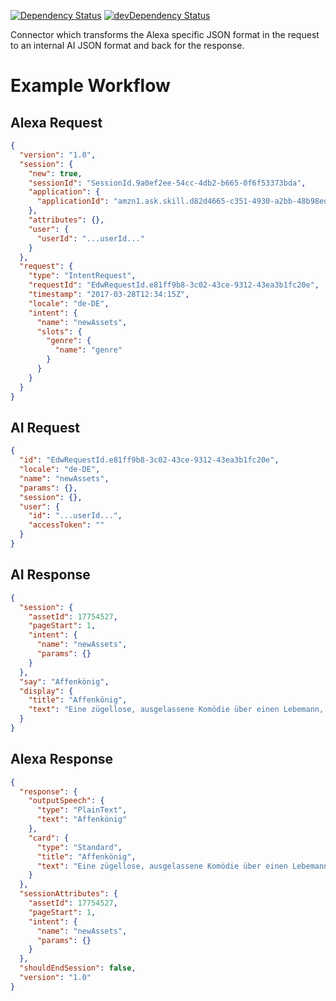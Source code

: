 [![Dependency Status](https://david-dm.org/dragonprojects/ai-connector-alexa.svg)](https://david-dm.org/dragonprojects/ai-connector-alexa)
[![devDependency Status](https://david-dm.org/dragonprojects/ai-connector-alexa/dev-status.svg)](https://david-dm.org/dragonprojects/ai-connector-alexa?type=dev)

Connector which transforms the Alexa specific JSON format in the request to an internal AI JSON format and back for the response.

# Example Workflow

## Alexa Request

```json
{
  "version": "1.0",
  "session": {
    "new": true,
    "sessionId": "SessionId.9a0ef2ee-54cc-4db2-b665-0f6f53373bda",
    "application": {
      "applicationId": "amzn1.ask.skill.d82d4665-c351-4930-a2bb-48b98ed2dc6b"
    },
    "attributes": {},
    "user": {
      "userId": "...userId..."
    }
  },
  "request": {
    "type": "IntentRequest",
    "requestId": "EdwRequestId.e81ff9b8-3c02-43ce-9312-43ea3b1fc20e",
    "timestamp": "2017-03-28T12:34:15Z",
    "locale": "de-DE",
    "intent": {
      "name": "newAssets",
      "slots": {
        "genre": {
          "name": "genre"
        }
      }
    }
  }
}
```

## AI Request

```json
{
  "id": "EdwRequestId.e81ff9b8-3c02-43ce-9312-43ea3b1fc20e",
  "locale": "de-DE",
  "name": "newAssets",
  "params": {},
  "session": {},
  "user": {
    "id": "...userId...",
    "accessToken": ""
  }
}
```

## AI Response

```json
{
  "session": {
    "assetId": 17754527,
    "pageStart": 1,
    "intent": {
      "name": "newAssets",
      "params": {}
    }
  },
  "say": "Affenkönig",
  "display": {
    "title": "Affenkönig",
    "text": "Eine zügellose, ausgelassene Komödie über einen Lebemann, der seine ehemaligen Schulkameraden zum Feiern nach Südfrankreich einlädt. Eine provozierende Satire mit bitterbösen Blick auf das Lebensgefühl von Männern jenseits der 40."
  }
}
```

## Alexa Response

```json
{
  "response": {
    "outputSpeech": {
      "type": "PlainText",
      "text": "Affenkönig"
    },
    "card": {
      "type": "Standard",
      "title": "Affenkönig",
      "text": "Eine zügellose, ausgelassene Komödie über einen Lebemann, der seine ehemaligen Schulkameraden zum Feiern nach Südfrankreich einlädt. Eine provozierende Satire mit bitterbösen Blick auf das Lebensgefühl von Männern jenseits der 40."
    }
  },
  "sessionAttributes": {
    "assetId": 17754527,
    "pageStart": 1,
    "intent": {
      "name": "newAssets",
      "params": {}
    }
  },
  "shouldEndSession": false,
  "version": "1.0"
}
```
